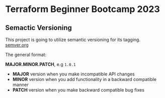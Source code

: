 # Terraform Beginner Bootcamp 2023

## Semactic Versioning

This project is going to utilize semantic versioning for its tagging.
[semver.org](https://semver.org)

The general format:

**MAJOR.MINOR.PATCH**, e.g `1.0.1`

- **MAJOR** version when you make incompatible API changes
- **MINOR** version when you add functionality in a backward compatible manner
- **PATCH** version when you make backward compatible bug fixes

